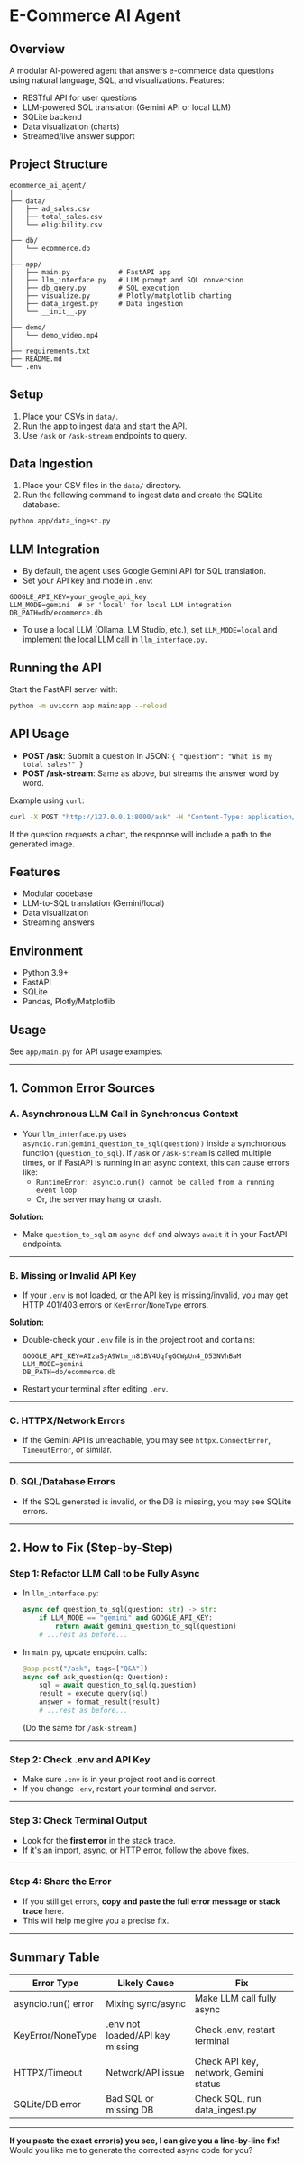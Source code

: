 # E-Commerce AI Agent

## Overview
A modular AI-powered agent that answers e-commerce data questions using natural language, SQL, and visualizations. Features:
- RESTful API for user questions
- LLM-powered SQL translation (Gemini API or local LLM)
- SQLite backend
- Data visualization (charts)
- Streamed/live answer support

## Project Structure
```
ecommerce_ai_agent/
│
├── data/
│   ├── ad_sales.csv
│   ├── total_sales.csv
│   └── eligibility.csv
│
├── db/
│   └── ecommerce.db
│
├── app/
│   ├── main.py            # FastAPI app
│   ├── llm_interface.py   # LLM prompt and SQL conversion
│   ├── db_query.py        # SQL execution
│   ├── visualize.py       # Plotly/matplotlib charting
│   ├── data_ingest.py     # Data ingestion
│   └── __init__.py
│
├── demo/
│   └── demo_video.mp4
│
├── requirements.txt
├── README.md
└── .env
```

## Setup
1. Place your CSVs in `data/`.
2. Run the app to ingest data and start the API.
3. Use `/ask` or `/ask-stream` endpoints to query.

## Data Ingestion

1. Place your CSV files in the `data/` directory.
2. Run the following command to ingest data and create the SQLite database:

```bash
python app/data_ingest.py
```

## LLM Integration

- By default, the agent uses Google Gemini API for SQL translation.
- Set your API key and mode in `.env`:

```
GOOGLE_API_KEY=your_google_api_key
LLM_MODE=gemini  # or 'local' for local LLM integration
DB_PATH=db/ecommerce.db
```

- To use a local LLM (Ollama, LM Studio, etc.), set `LLM_MODE=local` and implement the local LLM call in `llm_interface.py`.

## Running the API

Start the FastAPI server with:

```bash
python -m uvicorn app.main:app --reload
```

## API Usage

- **POST /ask**: Submit a question in JSON: `{ "question": "What is my total sales?" }`
- **POST /ask-stream**: Same as above, but streams the answer word by word.

Example using `curl`:

```bash
curl -X POST "http://127.0.0.1:8000/ask" -H "Content-Type: application/json" -d '{"question": "What is my total sales?"}'
```

If the question requests a chart, the response will include a path to the generated image.

## Features
- Modular codebase
- LLM-to-SQL translation (Gemini/local)
- Data visualization
- Streaming answers

## Environment
- Python 3.9+
- FastAPI
- SQLite
- Pandas, Plotly/Matplotlib

## Usage
See `app/main.py` for API usage examples. 

---

## 1. **Common Error Sources**

### **A. Asynchronous LLM Call in Synchronous Context**
- Your `llm_interface.py` uses `asyncio.run(gemini_question_to_sql(question))` inside a synchronous function (`question_to_sql`). If `/ask` or `/ask-stream` is called multiple times, or if FastAPI is running in an async context, this can cause errors like:
  - `RuntimeError: asyncio.run() cannot be called from a running event loop`
  - Or, the server may hang or crash.

**Solution:**  
- Make `question_to_sql` an `async def` and always `await` it in your FastAPI endpoints.

---

### **B. Missing or Invalid API Key**
- If your `.env` is not loaded, or the API key is missing/invalid, you may get HTTP 401/403 errors or `KeyError`/`NoneType` errors.

**Solution:**  
- Double-check your `.env` file is in the project root and contains:
  ```
  GOOGLE_API_KEY=AIzaSyA9Wtm_n81BV4UqfgGCWpUn4_D53NVhBaM
  LLM_MODE=gemini
  DB_PATH=db/ecommerce.db
  ```
- Restart your terminal after editing `.env`.

---

### **C. HTTPX/Network Errors**
- If the Gemini API is unreachable, you may see `httpx.ConnectError`, `TimeoutError`, or similar.

---

### **D. SQL/Database Errors**
- If the SQL generated is invalid, or the DB is missing, you may see SQLite errors.

---

## 2. **How to Fix (Step-by-Step)**

### **Step 1: Refactor LLM Call to be Fully Async**
- In `llm_interface.py`:
  ```python
  async def question_to_sql(question: str) -> str:
      if LLM_MODE == "gemini" and GOOGLE_API_KEY:
          return await gemini_question_to_sql(question)
      # ...rest as before...
  ```
- In `main.py`, update endpoint calls:
  ```python
  @app.post("/ask", tags=["Q&A"])
  async def ask_question(q: Question):
      sql = await question_to_sql(q.question)
      result = execute_query(sql)
      answer = format_result(result)
      # ...rest as before...
  ```
  (Do the same for `/ask-stream`.)

---

### **Step 2: Check .env and API Key**
- Make sure `.env` is in your project root and is correct.
- If you change `.env`, restart your terminal and server.

---

### **Step 3: Check Terminal Output**
- Look for the **first error** in the stack trace.  
- If it's an import, async, or HTTP error, follow the above fixes.

---

### **Step 4: Share the Error**
- If you still get errors, **copy and paste the full error message or stack trace** here.  
- This will help me give you a precise fix.

---

## **Summary Table**

| Error Type                | Likely Cause                        | Fix                                      |
|---------------------------|-------------------------------------|------------------------------------------|
| asyncio.run() error       | Mixing sync/async                   | Make LLM call fully async                |
| KeyError/NoneType         | .env not loaded/API key missing     | Check .env, restart terminal             |
| HTTPX/Timeout             | Network/API issue                   | Check API key, network, Gemini status    |
| SQLite/DB error           | Bad SQL or missing DB               | Check SQL, run data_ingest.py            |

---

**If you paste the exact error(s) you see, I can give you a line-by-line fix!**  
Would you like me to generate the corrected async code for you? 